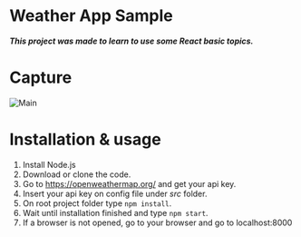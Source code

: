 # Weather App Sample
***This project was made to learn to use some React basic topics.***

# Capture
![Main](http)

# Installation & usage

1. Install Node.js
2. Download or clone the code.
3. Go to https://openweathermap.org/ and get your api key.
4. Insert your api key on config file under *src* folder.
5. On root project folder type `npm install`.
6. Wait until installation finished and type `npm start`.
7. If a browser is not opened, go to your browser and go to localhost:8000